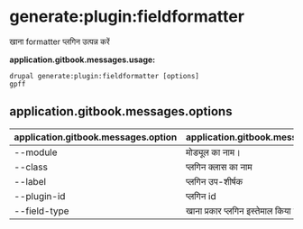 # generate:plugin:fieldformatter
खाना formatter प्लगिन उत्पन्न करें

**application.gitbook.messages.usage:**
```
drupal generate:plugin:fieldformatter [options]
gpff
```

## application.gitbook.messages.options
application.gitbook.messages.option | application.gitbook.messages.details
-------|-------------
--module | मोड्यूल का नाम।
--class | प्लगिन क्लास का नाम
--label | प्लगिन उप-शीर्षक
--plugin-id | प्लगिन id
--field-type | खाना प्रकार प्लगिन इस्तेमाल किया जा सकता
